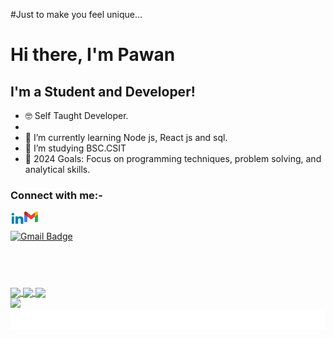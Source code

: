 #Just to make you feel unique...

# Hi there, I'm Pawan 

## I'm a Student and Developer! 

- 🤓 Self Taught Developer. 
- 
- 🌱 I’m currently learning Node js, React js and sql.
- 🔭 I’m studying BSC.CSIT 
- 🥅 2024 Goals: Focus on programming techniques, problem solving, and analytical skills.

### Connect with me:-


[<img align="left" alt="Pawan | LinkedIn" width="22px" src="https://raw.githubusercontent.com/Rohan-Shakya/Rohan-Shakya/master/images/linked.png" />][linkedin]

[<img align="left" alt="Pawan | Instagram" width="22px" src="https://raw.githubusercontent.com/Rohan-Shakya/Rohan-Shakya/master/images/gmail.svg" />][gmail]
<br />

[![Gmail Badge](https://img.shields.io/badge/-pobbhatta@gmail.com-139AF2?style=flat-square&logo=Gmail&logoColor=white&link=mailto:pobbhatta@gmail.com)](mailto:pobbhatta@gmail.com)



## <br />

<a href="" target="_blank">
  <img align="center" src="https://github-profile-summary-cards.vercel.app/api/cards/stats?username=pawanprashadbhatta&theme=tokyonight"/>
</a>

<a href="" target="_blank">
  <img align="center" src="https://github-profile-summary-cards.vercel.app/api/cards/repos-per-language?username=pawanprashadbhatta&theme=tokyonight"/>
</a>

<a href="" target="_blank">
  <img align="center" src="https://github-profile-summary-cards.vercel.app/api/cards/profile-details?username=pawanprashadbhatta&theme=dracula"/>
</a>
<br />

<img src='https://github-profile-trophy.vercel.app/?username=beesou777&theme=dracula&column=7&margin-w=15&margin-h=15%20(https://github.com/ryo-ma/github-profile-trophy)' />

<img src='https://raw.githubusercontent.com/AkashSingh3031/AkashSingh3031/49be5f876cb7b7649b517bff7e79990ddf033141/marquee.svg' />


[github]: https://github.com/pawanprashadbhatta/

[linkedin]: https://https://www.linkedin.com/feed//
[gmail]: https://mail.google.com/mail/u/0/#inbox
